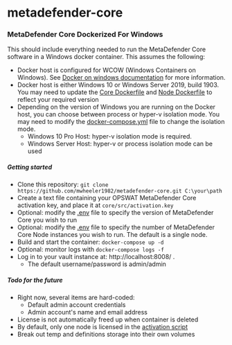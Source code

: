 # metadefender-core

### MetaDefender Core Dockerized For Windows
This should include everything needed to run the MetaDefender Core software in a Windows docker container. This assumes the following:
- Docker host is configured for WCOW (Windows Containers on Windows). See [Docker on windows documentation](https://docs.docker.com/docker-for-windows/#switch-between-windows-and-linux-containers) for more information.
- Docker host is either Windows 10 or Windows Server 2019, build 1903. You may need to update the [Core Dockerfile](core/Dockerfile) and [Node Dockerfile](node/Dockerfile) to reflect your required version
- Depending on the version of Windows you are running on the Docker host, you can choose between process or hyper-v isolation mode. You may need to modify the [docker-compose.yml](docker-compose.yml) file to change the isolation mode.
  - Windows 10 Pro Host: hyper-v isolation mode is required.
  - Windows Server Host: hyper-v or process isolation mode can be used

##### Getting started
- Clone this repository: `git clone https://github.com/mwheeler1982/metadefender-core.git C:\your\path`
- Create a text file containing your OPSWAT MetaDefender Core activation key, and place it at `core/src/activation.key`
- Optional: modify the [.env](.env) file to specify the version of MetaDefender Core you wish to run
- Optional: modify the [.env](.env) file to specify the number of MetaDefender Core Node instances you wish to run. The default is a single node. 
- Build and start the container: `docker-compose up -d`
- Optional: monitor logs with `docker-compose logs -f` 
- Log in to your vault instance at: http://localhost:8008/ .
  - The default username/password is admin/admin

##### Todo for the future
- Right now, several items are hard-coded:
  - Default admin account credentials
  - Admin account's name and email address
- License is not automatically freed up when container is deleted
- By default, only one node is licensed in the [activation script](core/src/activate.ps1)
- Break out temp and definitions storage into their own volumes
